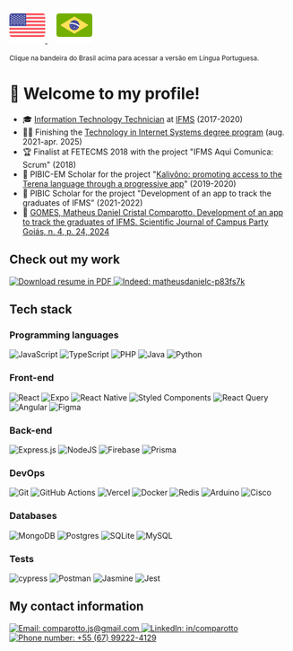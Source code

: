 <p>
  <a href="#">
    <img width="64px" src="./assets/en-US.svg" title="Click here to read the American English version" alt="American English" />
  </a>

  <a href="./README-pt-BR.md" style="margin-left: 16px;">
    <img width="64px" src="./assets/pt-BR.svg" title="Clique aqui para ler a versão em Português Brasileiro" alt="Português Brasileiro" />
  </a>
</p><small>Clique na bandeira do Brasil acima para acessar a versão em Língua Portuguesa.</small>

# 👋 Welcome to my profile!

- 🎓 [Information Technology Technician](https://www.ifms.edu.br/campi/campus-aquidauana/cursos/integrado/informatica) at [IFMS](https://ifms.edu.br/) (2017-2020)
- 👨‍💻 Finishing the [Technology in Internet Systems degree program](https://www.ifms.edu.br/campi/campus-aquidauana/cursos/graduacao/sistemas-para-internet/sistemas-para-internet) (aug. 2021-apr. 2025)
- 🏆 Finalist at FETECMS 2018 with the project "IFMS Aqui Comunica: Scrum" (2018)
- 🔬 PIBIC-EM Scholar for the project "[Kalivôno: promoting access to the Terena language through a progressive app](https://kalivono.vercel.app)" (2019-2020)
- 🔬 PIBIC Scholar for the project "Development of an app to track the graduates of IFMS" (2021-2022)
- 📄 [GOMES, Matheus Daniel Cristal Comparotto. Development of an app to track the graduates of IFMS. Scientific Journal of Campus Party Goiás, n. 4, p. 24, 2024](https://brasil.campus-party.org/wp-content/uploads/2025/02/Revista-Cientifica_CPGoias4.pdf)

## Check out my work

<p>
  <!-- <a target="_blank" href="https://comparotto.vercel.app/">
    <img alt="Portfólio: https://comparotto.vercel.app/" title="https://comparotto.vercel.app/" src="https://img.shields.io/badge/Portfolio-%23000000.svg?style=for-the-badge&logo=firefox&logoColor=#FF7139" />
  </a> -->

  <a target="_blank" href="./assets/Resume.pdf">
    <img alt="Download resume in PDF" title="Resume in PDF" src="https://img.shields.io/badge/Resume%20in%20PDF-4285F4?style=for-the-badge&logo=googledocs&logoColor=white" />
  </a>

  <a target="_blank" href="https://profile.indeed.com/p/matheusdanielc-p83fs7k">
    <img alt="Indeed: matheusdanielc-p83fs7k" title="matheusdanielc-p83fs7k" src="https://img.shields.io/badge/indeed-003A9B?style=for-the-badge&logo=indeed&logoColor=white" />
  </a>
</p>

## Tech stack

### Programming languages

![JavaScript](https://img.shields.io/badge/javascript-%23323330.svg?style=for-the-badge&logo=javascript&logoColor=%23F7DF1E)
![TypeScript](https://img.shields.io/badge/typescript-%23007ACC.svg?style=for-the-badge&logo=typescript&logoColor=white)
![PHP](https://img.shields.io/badge/php-%23777BB4.svg?style=for-the-badge&logo=php&logoColor=white)
![Java](https://img.shields.io/badge/java-%23ED8B00.svg?style=for-the-badge&logo=openjdk&logoColor=white)
![Python](https://img.shields.io/badge/python-3670A0?style=for-the-badge&logo=python&logoColor=ffdd54)

### Front-end

![React](https://img.shields.io/badge/react-%2320232a.svg?style=for-the-badge&logo=react&logoColor=%2361DAFB)
![Expo](https://img.shields.io/badge/expo-1C1E24?style=for-the-badge&logo=expo&logoColor=#D04A37)
![React Native](https://img.shields.io/badge/react_native-%2320232a.svg?style=for-the-badge&logo=react&logoColor=%2361DAFB)
![Styled Components](https://img.shields.io/badge/styled--components-DB7093?style=for-the-badge&logo=styled-components&logoColor=white)
![React Query](https://img.shields.io/badge/-React%20Query-FF4154?style=for-the-badge&logo=react%20query&logoColor=white)
![Angular](https://img.shields.io/badge/angular-%23DD0031.svg?style=for-the-badge&logo=angular&logoColor=white)
![Figma](https://img.shields.io/badge/figma-%23F24E1E.svg?style=for-the-badge&logo=figma&logoColor=white)

### Back-end

![Express.js](https://img.shields.io/badge/express.js-%23404d59.svg?style=for-the-badge&logo=express&logoColor=%2361DAFB)
![NodeJS](https://img.shields.io/badge/node.js-6DA55F?style=for-the-badge&logo=node.js&logoColor=white)
![Firebase](https://img.shields.io/badge/firebase-%23039BE5.svg?style=for-the-badge&logo=firebase)
![Prisma](https://img.shields.io/badge/Prisma-3982CE?style=for-the-badge&logo=Prisma&logoColor=white)

### DevOps

![Git](https://img.shields.io/badge/git-%23F05033.svg?style=for-the-badge&logo=git&logoColor=white)
![GitHub Actions](https://img.shields.io/badge/github%20actions-%232671E5.svg?style=for-the-badge&logo=githubactions&logoColor=white)
![Vercel](https://img.shields.io/badge/vercel-%23000000.svg?style=for-the-badge&logo=vercel&logoColor=white)
![Docker](https://img.shields.io/badge/docker-%230db7ed.svg?style=for-the-badge&logo=docker&logoColor=white)
![Redis](https://img.shields.io/badge/redis-%23DD0031.svg?style=for-the-badge&logo=redis&logoColor=white)
![Arduino](https://img.shields.io/badge/-Arduino-00979D?style=for-the-badge&logo=Arduino&logoColor=white)
![Cisco](https://img.shields.io/badge/cisco-%23049fd9.svg?style=for-the-badge&logo=cisco&logoColor=black)

### Databases

![MongoDB](https://img.shields.io/badge/MongoDB-%234ea94b.svg?style=for-the-badge&logo=mongodb&logoColor=white)
![Postgres](https://img.shields.io/badge/postgres-%23316192.svg?style=for-the-badge&logo=postgresql&logoColor=white)
![SQLite](https://img.shields.io/badge/sqlite-%2307405e.svg?style=for-the-badge&logo=sqlite&logoColor=white)
![MySQL](https://img.shields.io/badge/mysql-%2300f.svg?style=for-the-badge&logo=mysql&logoColor=white)

### Tests

![cypress](https://img.shields.io/badge/-cypress-%23E5E5E5?style=for-the-badge&logo=cypress&logoColor=058a5e)
![Postman](https://img.shields.io/badge/Postman-FF6C37?style=for-the-badge&logo=postman&logoColor=white)
![Jasmine](https://img.shields.io/badge/jasmine-%238A4182.svg?style=for-the-badge&logo=jasmine&logoColor=white)
![Jest](https://img.shields.io/badge/-jest-%23C21325?style=for-the-badge&logo=jest&logoColor=white)

<!--
![Profile stats](https://github-readme-status-mdccg.vercel.app/api?username=mdccg&show_icons=true&theme=transparent)
![Top languages](https://github-readme-status-mdccg.vercel.app/api/top-langs/?username=mdccg&theme=transparent&hide=html,css,hack)
-->

## My contact information

<p>
  <a target="_blank" href="mailto:comparotto.js@gmail.com">
    <img alt="Email: comparotto.js@gmail.com" title="comparotto.js@gmail.com" src="https://img.shields.io/badge/Gmail-D14836?style=for-the-badge&logo=gmail&logoColor=white" />
  </a>

  <a target="_blank" href="https://linkedin.com/in/comparotto">
    <img alt="LinkedIn: in/comparotto" title="in/comparotto" src="https://img.shields.io/badge/LinkedIn-0077B5?style=for-the-badge&logo=linkedin&logoColor=white" />
  </a>

  <a target="_blank" href="https://wa.me/+5567992224129">
    <img alt="Phone number: +55 (67) 99222-4129" title="+55 (67) 99222-4129" src="https://img.shields.io/badge/WhatsApp-25D366?style=for-the-badge&logo=whatsapp&logoColor=white" />
  </a>
</p>
